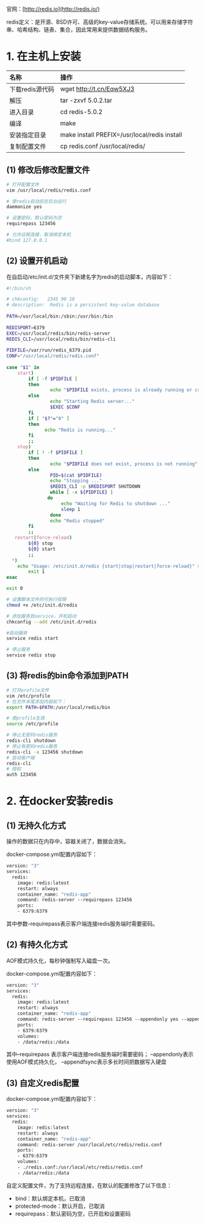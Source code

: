 官网：[http://redis.io](http://redis.io/)

redis定义：是开源、BSD许可、高级的key-value存储系统。可以用来存储字符串、哈希结构、链表、集合，因此常用来提供数据结构服务。

# 1. 在主机上安装

| 名称            | 操作                                         |
| :-------------- | :------------------------------------------- |
| 下载redis源代码 | wget http://t.cn/Eqw5XJ3                     |
| 解压            | tar -zxvf 5.0.2.tar                          |
| 进入目录        | cd redis-5.0.2                               |
| 编译            | make                                         |
| 安装指定目录    | make install PREFIX=/usr/local/redis install |
| 复制配置文件    | cp redis.conf /usr/local/redis/              |

## **(1) 修改后修改配置文件**

```bash
# 打开配置文件
vim /usr/local/redis/redis.conf

# 使redis启动后在后台运行
daemonize yes

# 设置密码，默认密码为空
requirepass 123456

# 允许远程连接，取消绑定本机
#bind 127.0.0.1
```



## **(2) 设置开机启动**

在自启动/etc/init.d/文件夹下新建名字为redis的启动脚本，内容如下：

```bash
#!/bin/sh

# chkconfig:   2345 90 10
# description:  Redis is a persistent key-value database
  
PATH=/usr/local/bin:/sbin:/usr/bin:/bin  
     
REDISPORT=6379  
EXEC=/usr/local/redis/bin/redis-server  
REDIS_CLI=/usr/local/redis/bin/redis-cli  
     
PIDFILE=/var/run/redis_6379.pid 
CONF="/usr/local/redis/redis.conf"  
     
case "$1" in  
    start)  
        if [ -f $PIDFILE ]  
        then  
                echo "$PIDFILE exists, process is already running or crashed"  
        else  
                echo "Starting Redis server..."  
                $EXEC $CONF  
        fi  
        if [ "$?"="0" ]   
        then  
              echo "Redis is running..."  
        fi  
        ;;  
    stop)  
        if [ ! -f $PIDFILE ]  
        then  
                echo "$PIDFILE does not exist, process is not running"  
        else  
                PID=$(cat $PIDFILE)  
                echo "Stopping ..."  
                $REDIS_CLI -p $REDISPORT SHUTDOWN  
                while [ -x ${PIDFILE} ]  
               do  
                    echo "Waiting for Redis to shutdown ..."  
                    sleep 1  
                done  
                echo "Redis stopped"  
        fi  
        ;;  
   restart|force-reload)  
        ${0} stop  
        ${0} start  
        ;;  
  *)  
    echo "Usage: /etc/init.d/redis {start|stop|restart|force-reload}" >&2  
        exit 1  
esac  

exit 0
```



```bash
# 设置脚本文件的可执行权限
chmod +x /etc/init.d/redis

# 添加服务到service，开机启动
chkconfig --add /etc/init.d/redis

#启动服务
service redis start

# 停止服务
service redis stop
```



## **(3) 将redis的bin命令添加到PATH**

```bash
# 打开profile文件
vim /etc/profile
# 在文件末尾添加内容如下：
export PATH=$PATH:/usr/local/redis/bin

# 使profile生效
source /etc/profile

# 停止无密码redis服务
redis-cli shutdown
# 停止有密码redis服务
redis-cli -a 123456 shutdown
# 启动客户端
redis-cli
# 授权
auth 123456
```

# 2. 在docker安装redis

## **(1) 无持久化方式**

操作的数据只在内存中，容器关闭了，数据会消失。

docker-compose.yml配置内容如下：

```dockerfile
version: "3"
services:
  redis:
    image: redis:latest
    restart: always
    container_name: "redis-app"
    command: redis-server --requirepass 123456
    ports:
    - 6379:6379
```

其中参数–requirepass表示客户端连接redis服务端时需要密码。



## **(2) 有持久化方式**

AOF模式持久化，每秒钟强制写入磁盘一次。

docker-compose.yml配置内容如下：

```dockerfile
version: "3"
services:
  redis:
    image: redis:latest
    restart: always
    container_name: "redis-app"
    command: redis-server --requirepass 123456 --appendonly yes --appendfsync everysec
    ports:
    - 6379:6379
    volumes:
    - /data/redis:/data
```

其中–requirepass 表示客户端连接redis服务端时需要密码； –appendonly表示使用AOF模式持久化， –appendfsync表示多长时间把数据写入硬盘



## **(3) 自定义redis配置**

docker-compose.yml配置内容如下：

```dockerfile
version: "3"
services:
  redis:
    image: redis:latest
    restart: always
    container_name: "redis-app"
    command: redis-server /usr/local/etc/redis/redis.conf
    ports:
    - 6379:6379
    volumes:
    - ./redis.conf:/usr/local/etc/redis/redis.conf
    - /data/redis:/data
```

自定义配置文件，为了支持远程连接，在默认的配置修改了以下信息：

- bind：默认绑定本机，已取消
- protected-mode：默认开启，已取消
- requirepass：默认密码为空，已开启和设置密码
